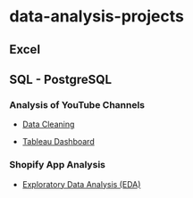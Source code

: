 # data-analysis-projects


## Excel 



## SQL - PostgreSQL

### Analysis of YouTube Channels

  - [Data Cleaning](https://github.com/JonathanMoreno14/data-analysis-projects/blob/main/SQL/Data%20Cleaning.sql)

  - [Tableau Dashboard](https://public.tableau.com/views/AnalysisofYouTubeChannels/Dashboard1?:language=en-US&:display_count=n&:origin=viz_share_link)


### Shopify App Analysis

 - [Exploratory Data Analysis (EDA)](url)
